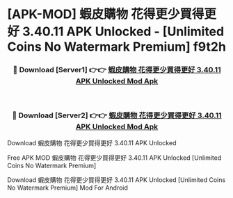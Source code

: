 # [APK-MOD] 蝦皮購物 花得更少買得更好 3.40.11 APK Unlocked - [Unlimited Coins No Watermark Premium] f9t2h



<div align="center">
<h3>🔴 Download [Server1] 👉👉 <a href="https://momento.my/?title=蝦皮購物_花得更少買得更好_3.40.11_APK_Unlocked">蝦皮購物 花得更少買得更好 3.40.11 APK Unlocked Mod Apk</a></h3><br>

<h3>🔴 Download [Server2] 👉👉 <a href="https://momento.my/?title=蝦皮購物_花得更少買得更好_3.40.11_APK_Unlocked">蝦皮購物 花得更少買得更好 3.40.11 APK Unlocked Mod Apk</a></h3>
</div>



Download 蝦皮購物 花得更少買得更好 3.40.11 APK Unlocked 

Free APK MOD 蝦皮購物 花得更少買得更好 3.40.11 APK Unlocked [Unlimited Coins No Watermark Premium]

Download 蝦皮購物 花得更少買得更好 3.40.11 APK Unlocked [Unlimited Coins No Watermark Premium] Mod For Android
